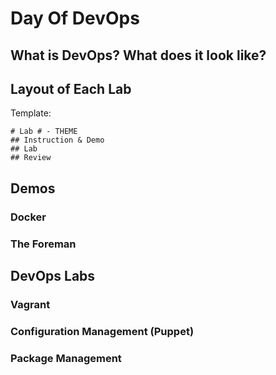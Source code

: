 # Day Of DevOps

## What is DevOps? What does it look like?


## Layout of Each Lab

Template:
```
# Lab # - THEME
## Instruction & Demo
## Lab
## Review
```


## Demos

### Docker
### The Foreman

## DevOps Labs

### Vagrant

### Configuration Management (Puppet)

### Package Management
